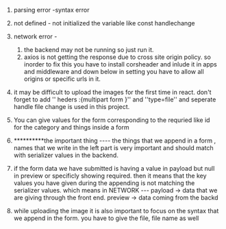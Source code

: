 1. parsing error -syntax error
2. not defined   - not initialized the variable like const handlechange

3. network error -
   1. the backend may not be running so just run it.
   2. axios is not getting the response due to cross site origin policy. 
   so inorder to fix this you have to install corsheader and inlude it in apps and middleware and down below in setting you have to allow all origins or specific urls in it.

4. it may be difficult to upload the images for the first time in react. don't forget to add '' heders :{multipart form }'' and ''type=file'' and seperate handle file change is used in this project.
5. You can give values for the form corresponding to the requried like id for the category and things inside a form

6. **********the important thing ----  the things that we append in a form , names that we write in the left part is very important and should match with serializer values in the backend.

7. if the form data we have submitted is having a value in payload but null in preview or specificly showing required.
    then it means that the key values you have given during the appending is not matching the serializer values. 
    which means in NETWORK --- 
                              payload -> data that we are giving through the front end.
                              preview -> data coming from the backd
8. while uploading the image it is also important to focus on the syntax that we append in the form. you have to give the file, file name as well

